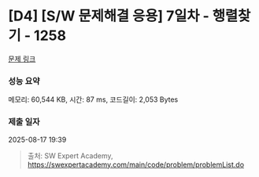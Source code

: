 # [D4] [S/W 문제해결 응용] 7일차 - 행렬찾기 - 1258 

[문제 링크](https://swexpertacademy.com/main/code/problem/problemDetail.do?contestProbId=AV18LoAqItcCFAZN) 

### 성능 요약

메모리: 60,544 KB, 시간: 87 ms, 코드길이: 2,053 Bytes

### 제출 일자

2025-08-17 19:39



> 출처: SW Expert Academy, https://swexpertacademy.com/main/code/problem/problemList.do